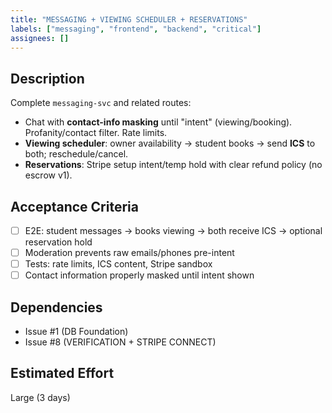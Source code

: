```yaml
---
title: "MESSAGING + VIEWING SCHEDULER + RESERVATIONS"
labels: ["messaging", "frontend", "backend", "critical"]
assignees: []
---
```


## Description

Complete `messaging-svc` and related routes:

* Chat with **contact-info masking** until "intent" (viewing/booking). Profanity/contact filter. Rate limits.
* **Viewing scheduler**: owner availability → student books → send **ICS** to both; reschedule/cancel.
* **Reservations**: Stripe setup intent/temp hold with clear refund policy (no escrow v1).

## Acceptance Criteria

- [ ] E2E: student messages → books viewing → both receive ICS → optional reservation hold
- [ ] Moderation prevents raw emails/phones pre-intent
- [ ] Tests: rate limits, ICS content, Stripe sandbox
- [ ] Contact information properly masked until intent shown

## Dependencies

- Issue #1 (DB Foundation)
- Issue #8 (VERIFICATION + STRIPE CONNECT)

## Estimated Effort
Large (3 days)